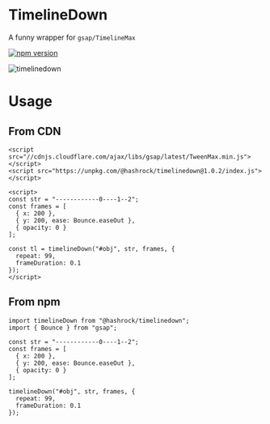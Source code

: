 # TimelineDown

A funny wrapper for `gsap/TimelineMax`

[![npm version](https://badge.fury.io/js/%40hashrock%2Ftimelinedown.svg)](https://badge.fury.io/js/%40hashrock%2Ftimelinedown)


![timelinedown](https://user-images.githubusercontent.com/3132889/71725657-20d4ed80-2e78-11ea-9905-4df8c23fd2fd.gif)


# Usage

## From CDN

```
<script src="//cdnjs.cloudflare.com/ajax/libs/gsap/latest/TweenMax.min.js"></script>
<script src="https://unpkg.com/@hashrock/timelinedown@1.0.2/index.js"></script>

<script>
const str = "------------0----1--2";
const frames = [
  { x: 200 },
  { y: 200, ease: Bounce.easeOut },
  { opacity: 0 }
];

const tl = timelineDown("#obj", str, frames, {
  repeat: 99,
  frameDuration: 0.1
});
</script>

```

## From npm

```
import timelineDown from "@hashrock/timelinedown";
import { Bounce } from "gsap";

const str = "------------0----1--2";
const frames = [
  { x: 200 },
  { y: 200, ease: Bounce.easeOut },
  { opacity: 0 }
];

timelineDown("#obj", str, frames, {
  repeat: 99,
  frameDuration: 0.1
});
```
